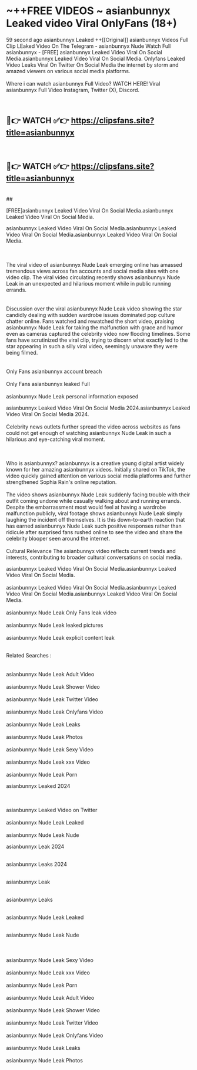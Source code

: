 # ~++FREE VIDEOS ~ asianbunnyx Leaked video Viral OnlyFans (18+)<br>


59 second ago asianbunnyx Leaked ++[[Original]] asianbunnyx Videos Full Clip LEaked Video On The Telegram  - asianbunnyx Nude  Watch Full asianbunnyx - [FREE] asianbunnyx Leaked Video Viral On Social Media.asianbunnyx Leaked Video Viral On Social Media.   Onlyfans Leaked Video Leaks Viral On Twitter On Social Media the internet by storm and amazed viewers on various social media platforms. <br><br>
Where i can watch asianbunnyx Full Video? WATCH HERE! Viral asianbunnyx Full Video Instagram, Twitter (X), Discord. <br>


 <br>

##  🔴👉 WATCH ✅👉  <a href="https://clipsfans.site?title=asianbunnyx&ref=git">https://clipsfans.site?title=asianbunnyx</a> <br>
  <br>

##  🔴👉 WATCH ✅👉  <a href="https://clipsfans.site?title=asianbunnyx&ref=git">https://clipsfans.site?title=asianbunnyx</a> <br>
  <br>
  ##



[FREE]asianbunnyx Leaked Video Viral On Social Media.asianbunnyx Leaked Video Viral On Social Media. <br>

asianbunnyx Leaked Video Viral On Social Media.asianbunnyx Leaked Video Viral On Social Media.asianbunnyx Leaked Video Viral On Social Media. <br>


  <br>

  <br>
The viral video of asianbunnyx Nude Leak emerging online has amassed tremendous views across fan accounts and social media sites with one video clip. The viral video circulating recently shows asianbunnyx Nude Leak in an unexpected and hilarious moment while in public running errands.<br>
<br>


<br>
Discussion over the viral asianbunnyx Nude Leak video showing the star candidly dealing with sudden wardrobe issues dominated pop culture chatter online. Fans watched and rewatched the short video, praising asianbunnyx Nude Leak for taking the malfunction with grace and humor even as cameras captured the celebrity video now flooding timelines. Some fans have scrutinized the viral clip, trying to discern what exactly led to the star appearing in such a silly viral video, seemingly unaware they were being filmed.<br>
<br>
<br> 
Only Fans asianbunnyx account breach<br>
<br>
Only Fans asianbunnyx leaked Full <br>
<br>
asianbunnyx Nude Leak personal information exposed<br>

asianbunnyx Leaked Video Viral On Social Media 2024.asianbunnyx Leaked Video Viral On Social Media 2024. <br>
<br>
Celebrity news outlets further spread the video across websites as fans could not get enough of watching asianbunnyx Nude Leak in such a hilarious and eye-catching viral moment.<br>
<br>

<br>
Who is asianbunnyx? asianbunnyx is a creative young digital artist widely known for her amazing asianbunnyx videos. Initially shared on TikTok, the video quickly gained attention on various social media platforms and further strengthened Sophia Rain's online reputation.<br>
<br>
The video shows asianbunnyx Nude Leak suddenly facing trouble with their outfit coming undone while casually walking about and running errands. Despite the embarrassment most would feel at having a wardrobe malfunction publicly, viral footage shows asianbunnyx Nude Leak simply laughing the incident off themselves. It is this down-to-earth reaction that has earned asianbunnyx Nude Leak such positive responses rather than ridicule after surprised fans rushed online to see the video and share the celebrity blooper seen around the internet.<br>
<br>
Cultural Relevance The asianbunnyx video reflects current trends and interests, contributing to broader cultural conversations on social media.<br>

asianbunnyx Leaked Video Viral On Social Media.asianbunnyx Leaked Video Viral On Social Media.<br>
<br>
asianbunnyx Leaked Video Viral On Social Media.asianbunnyx Leaked Video Viral On Social Media.asianbunnyx Leaked Video Viral On Social Media.<br>
<br>
asianbunnyx Nude Leak Only Fans leak video<br>
<br>
asianbunnyx Nude Leak leaked pictures<br>
<br>
asianbunnyx Nude Leak explicit content leak<br>


<br>
Related Searches :<br>
<br>

<br>
asianbunnyx Nude Leak Adult Video<br>
<br>
asianbunnyx Nude Leak Shower Video<br>
<br>
asianbunnyx Nude Leak Twitter Video<br>
<br>
asianbunnyx Nude Leak Onlyfans Video<br>
<br>
asianbunnyx Nude Leak Leaks<br>
<br>
asianbunnyx Nude Leak Photos<br>

<br>
asianbunnyx Nude Leak Sexy Video<br>
<br>
asianbunnyx Nude Leak xxx Video<br>
<br>
asianbunnyx Nude Leak Porn<br>

asianbunnyx  Leaked 2024 <br> <br>
<br>

asianbunnyx Leaked Video on Twitter <br>
<br>
asianbunnyx Nude Leak Leaked<br>
<br>
asianbunnyx Nude Leak Nude<br>


asianbunnyx  Leak 2024 <br> <br>



asianbunnyx  Leaks 2024 <br> <br>



 
asianbunnyx  Leak<br> <br>



asianbunnyx  Leaks<br> <br>


asianbunnyx Nude Leak Leaked<br> <br>

asianbunnyx Nude Leak Nude<br> <br>
<br> <br>
asianbunnyx Nude Leak Sexy Video
<br> <br>
asianbunnyx Nude Leak xxx Video
<br> <br>
asianbunnyx Nude Leak Porn
<br> <br>
asianbunnyx Nude Leak Adult Video
<br> <br>
asianbunnyx Nude Leak Shower Video
<br> <br>
asianbunnyx Nude Leak Twitter Video
<br> <br>
asianbunnyx Nude Leak Onlyfans Video
<br> <br>
asianbunnyx Nude Leak Leaks
<br> <br>
asianbunnyx Nude Leak Photos






</p>




 



</p>











